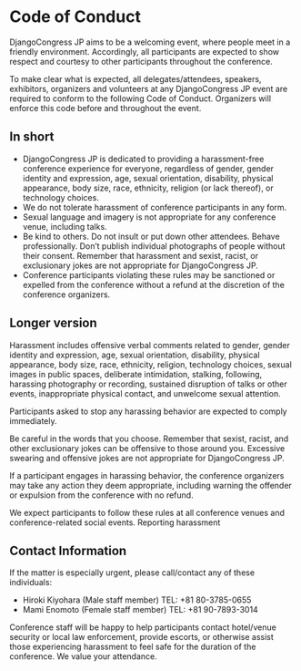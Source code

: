 # Code of Conduct

DjangoCongress JP aims to be a welcoming event, where people meet in a friendly environment.
Accordingly, all participants are expected to show respect and courtesy to other participants throughout the conference.

To make clear what is expected, all delegates/attendees, speakers, exhibitors, organizers
and volunteers at any DjangoCongress JP event are required to conform to the following Code of Conduct.
Organizers will enforce this code before and throughout the event.

## In short

* DjangoCongress JP is dedicated to providing a harassment-free conference experience for everyone,
  regardless of gender, gender identity and expression, age, sexual orientation, disability, physical appearance,
  body size, race, ethnicity, religion (or lack thereof), or technology choices.
* We do not tolerate harassment of conference participants in any form.
* Sexual language and imagery is not appropriate for any conference venue, including talks.
* Be kind to others. Do not insult or put down other attendees. Behave professionally.
  Don’t publish individual photographs of people without their consent.
  Remember that harassment and sexist, racist, or exclusionary jokes are not appropriate for DjangoCongress JP.
* Conference participants violating these rules may be sanctioned or expelled from the conference without a refund
  at the discretion of the conference organizers.

## Longer version

Harassment includes offensive verbal comments related to gender, gender identity and expression,
age, sexual orientation, disability, physical appearance, body size, race, ethnicity, religion,
technology choices, sexual images in public spaces, deliberate intimidation, stalking, following,
harassing photography or recording, sustained disruption of talks or other events, inappropriate physical contact,
and unwelcome sexual attention.

Participants asked to stop any harassing behavior are expected to comply immediately.

Be careful in the words that you choose. Remember that sexist, racist, and other exclusionary jokes can be offensive
to those around you. Excessive swearing and offensive jokes are not appropriate for DjangoCongress JP.

If a participant engages in harassing behavior, the conference organizers may take any action they deem appropriate,
including warning the offender or expulsion from the conference with no refund.

We expect participants to follow these rules at all conference venues and conference-related social events.
Reporting harassment


## Contact Information

If the matter is especially urgent, please call/contact any of these individuals:

* Hiroki Kiyohara (Male staff member)  TEL: +81 80-3785-0655
* Mami Enomoto (Female staff member)  TEL: +81 90-7893-3014

Conference staff will be happy to help participants contact hotel/venue security or local law enforcement, provide escorts, or otherwise assist those experiencing harassment to feel safe for the duration of the conference. We value your attendance.
